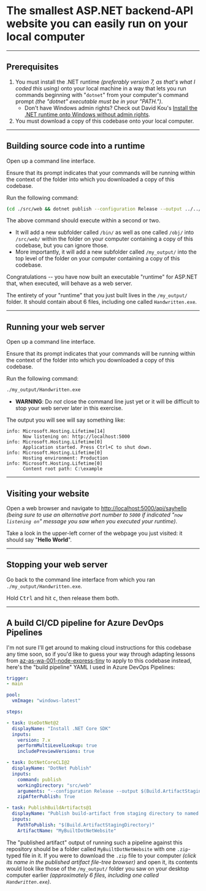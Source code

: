 # The smallest ASP.NET backend-API website you can easily run on your local computer

---

## Prerequisites

1. You must install the .NET runtime _(preferably version 7, as that's what I coded this using)_ onto your local machine in a way that lets you run commands beginning with "`dotnet`" from your computer's command prompt _(the "dotnet" executable must be in your "PATH.")_.
    * Don't have Windows admin rights?  Check out David Kou's [Install the .NET runtime onto Windows without admin rights](https://dev.to/davidkou/install-anything-without-admin-rights-4p0j#install-dotnet-sdk-or-runtime-without-admin).
2. You must download a copy of this codebase onto your local computer.

---

## Building source code into a runtime

Open up a command line interface.

Ensure that its prompt indicates that your commands will be running within the context of the folder into which you downloaded a copy of this codebase.

Run the following command:

```sh
(cd ./src/web && dotnet publish --configuration Release --output ../../my_output && cd ../..)
```

The above command should execute within a second or two.

* It will add a new subfolder called `/bin/` as well as one called `/obj/` into `/src/web/` within the folder on your computer containing a copy of this codebase, but you can ignore those.
* More importantly, it will add a new subfolder called `/my_output/` into the top level of the folder on your computer containing a copy of this codebase.

Congratulations -- you have now built an executable "runtime" for ASP.NET that, when executed, will behave as a web server.

The entirety of your "runtime" that you just built lives in the `/my_output/` folder.  It should contain about 6 files, including one called `Handwritten.exe`.

---

## Running your web server

Open up a command line interface.

Ensure that its prompt indicates that your commands will be running within the context of the folder into which you downloaded a copy of this codebase.

Run the following command:

```sh
./my_output/Handwritten.exe
```

* **WARNING**:  Do _not_ close the command line just yet or it will be difficult to stop your web server later in this exercise.

The output you will see will say something like:

```
info: Microsoft.Hosting.Lifetime[14]
      Now listening on: http://localhost:5000
info: Microsoft.Hosting.Lifetime[0]
      Application started. Press Ctrl+C to shut down.
info: Microsoft.Hosting.Lifetime[0]
      Hosting environment: Production
info: Microsoft.Hosting.Lifetime[0]
      Content root path: C:\example
```

---

## Visiting your website

Open a web browser and navigate to [http://localhost:5000/api/sayhello](http://localhost:5000/api/sayhello) _(being sure to use an alternative port number to `5000` if indicated "`now listening on`" message you saw when you executed your runtime)_.

Take a look in the upper-left corner of the webpage you just visited:  it should say "**Hello World**".

---

## Stopping your web server

Go back to the command line interface from which you ran `./my_output/Handwritten.exe`.

Hold <kbd>Ctrl</kbd> and hit <kbd>c</kbd>, then release them both.

---

## A build CI/CD pipeline for Azure DevOps Pipelines

I'm not sure I'll get around to making cloud instructions for this codebase any time soon, so if you'd like to guess your way through adapting lessons from [az-as-wa-001-node-express-tiny](https://github.com/kkgthb/az-as-wa-001-node-express-tiny) to apply to this codebase instead, here's the "build pipeline" YAML I used in Azure DevOps Pipelines:

```yaml
trigger:
- main

pool:
  vmImage: "windows-latest"

steps:

- task: UseDotNet@2
  displayName: "Install .NET Core SDK"
  inputs:
    version: 7.x
    performMultiLevelLookup: true
    includePreviewVersions: true

- task: DotNetCoreCLI@2
  displayName: "DotNet Publish"
  inputs:
    command: publish
    workingDirectory: "src/web"
    arguments: "--configuration Release --output $(Build.ArtifactStagingDirectory)"
    zipAfterPublish: True

- task: PublishBuildArtifacts@1
  displayName: "Publish build-artifact from staging directory to named artifact"
  inputs:
    PathToPublish: "$(Build.ArtifactStagingDirectory)"
    ArtifactName: "MyBuiltDotNetWebsite"
```

The "published artifact" output of running such a pipeline against this repository should be a folder called `MyBuiltDotNetWebsite` with one `.zip`-typed file in it.  If you were to download the `.zip` file to your computer _(click its name in the published artifact file-tree browser)_ and open it, its contents would look like those of the `/my_output/` folder you saw on your desktop computer earlier _(approximately 6 files, including one called `Handwritten.exe`)_.